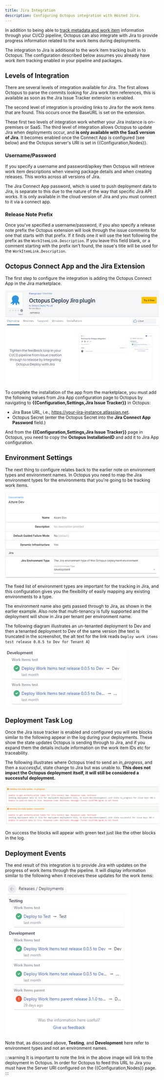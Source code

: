```yaml
---
title: Jira Integration
description: Configuring Octopus integration with Hosted Jira.
---
```


In addition to being able to [track metadata and work item](/docs/api-and-integration/metadata/index.md) information through your CI/CD pipeline, Octopus can also integrate with Jira to provide progress information related to the work items during deployments.

The integration to Jira is additional to the work item tracking built in to Octopus. The configuration described below assumes you already have work item tracking enabled in your pipeline and packages.

## Levels of Integration

There are several levels of integration available for Jira. The first allows Octopus to parse the commits looking for Jira work item references, this is available as soon as the Jira Issue Tracker extension is enabled.

The second level of integration is providing links to Jira for the work items that are found. This occurs once the BaseURL is set on the extension.

These first two levels of integration work whether your Jira instance is on-premises or SaaS. The third level of integration allows Octopus to update Jira when deployments occur, and **is only available with the SaaS version of Jira**. It becomes enabled once the Connect App is configured (see below) and the Octopus server's URI is set in {{Configuration,Nodes}}.

### Username/Password

If you specify a username and password/apikey then Octopus will retrieve work item descriptions when viewing package details and when creating releases. This works across all versions of Jira.

The Jira Connect App password, which is used to push deployment data to Jira, is separate to this due to the nature of the way that specific Jira API works. It is only available in the cloud version of Jira and you must connect to it via a connect app.

### Release Note Prefix

Once you've specified a username/password, if you also specify a release note prefix the Octopus extension will look through the issue comments for one that starts with that prefix. If it finds one it will use the text following the prefix as the `WorkItemLink.Description`. If you leave this field blank, or a comment starting with the prefix isn't found, the issue's title will be used for the `WorkItemLink.Description`.

## Octopus Connect App and the Jira Extension

The first step to configure the integration is adding the Octopus Connect App in the Jira marketplace.

![Atlassian Marketplace listing](atlassian-marketplace.png)

To complete the installation of the app from the marketplace, you must add the following values from Jira App configuration page to Octopus by navigating to **{{Configuration,Settings,Jira Issue Tracker}}** in  Octopus:

- Jira Base URL, i.e., https://your-jira-instance.atlassian.net.
- Octopus Secret (enter the Octopus Secret into the **Jira Connect App Password** field.)

And from the **{{Configuration,Settings,Jira Issue Tracker}}** page in Octopus, you need to copy the **Octopus InstallationID** and add it to Jira App configuration.

## Environment Settings

The next thing to configure relates back to the earlier note on environment types and environment names. In Octopus you need to map the Jira environment types for the environments that you're going to be tracking work items.

![Octopus Environment](octo-env.png)

The fixed list of environment types are important for the tracking in Jira, and this configuration gives you the flexibility of easily mapping any existing environments to a type.

The environment name also gets passed through to Jira, as shown in the earlier example. Also note that multi-tenancy is fully supported and the deployment will show in Jira per tenant per environment name.

The following diagram illustrates an un-tenanted deployment to Dev and then a tenanted deployment to Dev of the same version (the text is truncated in the screenshot, the alt text for the link reads `Deploy work items test release 0.0.5 to Dev for Tenant A`)

![Jira Multi-Tenant progress](jira-multi-tenant.png)

## Deployment Task Log

Once the Jira issue tracker is enabled and configured you will see blocks similar to the following appear in the log during your deployments. These show the state updates Octopus is sending through to Jira, and if you expand them the details include information on the work item IDs etc for traceability.

The following illustrates where Octopus tried to send an _in_progress_, and then a _successful_, state change to Jira but was unable to. **This does not impact the Octopus deployment itself, it will still be considered a successful deployment.**

![Deployment task log](deploy-task-log.png)

On success the blocks will appear with green text just like the other blocks in the log.

## Deployment Events

The end result of this integration is to provide Jira with updates on the progress of work items through the pipeline. It will display information similar to the following when it receives these updates for the work items:

![Jira Deployments](jira-deployment.png)

Note that, as discussed above, **Testing**, and **Development** here refer to environment types and not an environment names.

:::warning
It is important to note the link in the above image will link to the deployment in Octopus. In order for Octopus to feed this URL to Jira you must have the Server URI configured on the {{Configuration,Nodes}} page.
:::